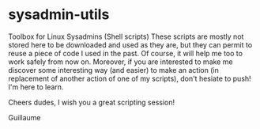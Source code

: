 sysadmin-utils
==============

Toolbox for Linux Sysadmins (Shell scripts)
These scripts are mostly not stored here to be downloaded and used as they are, but they can permit to reuse a piece of code I used in the past.
Of course, it will help me too to work safely from now on.
Moreover, if you are interested to make me discover some interesting way (and easier) to make an action (in replacement of another action of one of my scripts), don't hesiate to push! I'm here to learn.

Cheers dudes, I wish you a great scripting session!

Guillaume
